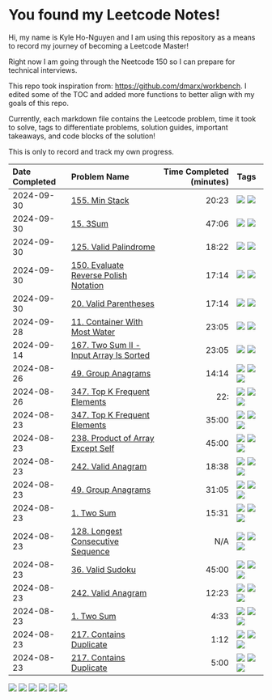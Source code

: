 # You found my Leetcode Notes!

Hi, my name is Kyle Ho-Nguyen and I am using this repository as a means to record my journey
of becoming a Leetcode Master!

Right now I am going through the Neetcode 150 so I can prepare for technical interviews.

This repo took inspiration from: https://github.com/dmarx/workbench. I edited some of the TOC
and added more functions to better align with my goals of this repo. 

Currently, each markdown file contains the Leetcode problem, time it took to solve, tags to differentiate
problems, solution guides, important takeaways, and code blocks of the solution!

This is only to record and track my own progress. 

|Date Completed|Problem Name|Time Completed  (minutes)|Tags
|:---|:---|---:|:---|
|2024-09-30|[155. Min Stack](155MinStack1.md)|20:23|[![](https://img.shields.io/badge/tag-Medium-c5d714)](./tags/Medium.md) [![](https://img.shields.io/badge/tag-Stack-6f4790)](./tags/Stack.md)|
|2024-09-30|[15. 3Sum](15ThreeSum1.md)|47:06|[![](https://img.shields.io/badge/tag-Medium-c5d714)](./tags/Medium.md) [![](https://img.shields.io/badge/tag-TwoPointers-84f8cf)](./tags/TwoPointers.md)|
|2024-09-30|[125. Valid Palindrome](125ValidPalindrome1.md)|18:22|[![](https://img.shields.io/badge/tag-Easy-9bf4b7)](./tags/Easy.md) [![](https://img.shields.io/badge/tag-TwoPointers-84f8cf)](./tags/TwoPointers.md)|
|2024-09-30|[150. Evaluate Reverse Polish Notation](150EvaluateReversePolishNotation1.md)|17:14|[![](https://img.shields.io/badge/tag-Medium-c5d714)](./tags/Medium.md) [![](https://img.shields.io/badge/tag-Stack-6f4790)](./tags/Stack.md)|
|2024-09-30|[20. Valid Parentheses](20ValidParentheses1.md)|17:14|[![](https://img.shields.io/badge/tag-Easy-9bf4b7)](./tags/Easy.md) [![](https://img.shields.io/badge/tag-Stack-6f4790)](./tags/Stack.md)|
|2024-09-28|[11. Container With Most Water](11ContainerWithMostWater1.md)|23:05|[![](https://img.shields.io/badge/tag-Medium-c5d714)](./tags/Medium.md) [![](https://img.shields.io/badge/tag-TwoPointers-84f8cf)](./tags/TwoPointers.md)|
|2024-09-14|[167. Two Sum II - Input Array Is Sorted](167TwoSumII1.md)|23:05|[![](https://img.shields.io/badge/tag-Medium-c5d714)](./tags/Medium.md) [![](https://img.shields.io/badge/tag-TwoPointers-84f8cf)](./tags/TwoPointers.md)|
|2024-08-26|[49. Group Anagrams](49GroupAnagrams2.md)|14:14|[![](https://img.shields.io/badge/tag-Arrays-473080)](./tags/Arrays.md) [![](https://img.shields.io/badge/tag-Hashing-4b9e32)](./tags/Hashing.md) [![](https://img.shields.io/badge/tag-Medium-c5d714)](./tags/Medium.md)|
|2024-08-26|[347. Top K Frequent Elements](347TopKFrequentElements2.md)|22:|[![](https://img.shields.io/badge/tag-Arrays-473080)](./tags/Arrays.md) [![](https://img.shields.io/badge/tag-Hashing-4b9e32)](./tags/Hashing.md) [![](https://img.shields.io/badge/tag-Medium-c5d714)](./tags/Medium.md)|
|2024-08-23|[347. Top K Frequent Elements](347TopKFrequentElements1.md)|35:00|[![](https://img.shields.io/badge/tag-Arrays-473080)](./tags/Arrays.md) [![](https://img.shields.io/badge/tag-Hashing-4b9e32)](./tags/Hashing.md) [![](https://img.shields.io/badge/tag-Medium-c5d714)](./tags/Medium.md)|
|2024-08-23|[238. Product of Array Except Self](238ProductOfArrayExceptSelf1.md)|45:00|[![](https://img.shields.io/badge/tag-Arrays-473080)](./tags/Arrays.md) [![](https://img.shields.io/badge/tag-Hashing-4b9e32)](./tags/Hashing.md) [![](https://img.shields.io/badge/tag-Medium-c5d714)](./tags/Medium.md)|
|2024-08-23|[242. Valid Anagram](242ValidAnagram2.md)|18:38|[![](https://img.shields.io/badge/tag-Arrays-473080)](./tags/Arrays.md) [![](https://img.shields.io/badge/tag-Easy-9bf4b7)](./tags/Easy.md) [![](https://img.shields.io/badge/tag-Hashing-4b9e32)](./tags/Hashing.md)|
|2024-08-23|[49. Group Anagrams](49GroupAnagrams1.md)|31:05|[![](https://img.shields.io/badge/tag-Arrays-473080)](./tags/Arrays.md) [![](https://img.shields.io/badge/tag-Hashing-4b9e32)](./tags/Hashing.md) [![](https://img.shields.io/badge/tag-Medium-c5d714)](./tags/Medium.md)|
|2024-08-23|[1. Two Sum](1TwoSum1.md)|15:31|[![](https://img.shields.io/badge/tag-Arrays-473080)](./tags/Arrays.md) [![](https://img.shields.io/badge/tag-Easy-9bf4b7)](./tags/Easy.md) [![](https://img.shields.io/badge/tag-Hashing-4b9e32)](./tags/Hashing.md)|
|2024-08-23|[128. Longest Consecutive Sequence](128LongestConsecutiveSequence.md)|N/A|[![](https://img.shields.io/badge/tag-Arrays-473080)](./tags/Arrays.md) [![](https://img.shields.io/badge/tag-Hashing-4b9e32)](./tags/Hashing.md) [![](https://img.shields.io/badge/tag-Medium-c5d714)](./tags/Medium.md)|
|2024-08-23|[36. Valid Sudoku](36ValidSudoku1.md)|45:00|[![](https://img.shields.io/badge/tag-Arrays-473080)](./tags/Arrays.md) [![](https://img.shields.io/badge/tag-Hashing-4b9e32)](./tags/Hashing.md) [![](https://img.shields.io/badge/tag-Medium-c5d714)](./tags/Medium.md)|
|2024-08-23|[242. Valid Anagram](242ValidAnagram1.md)|12:23|[![](https://img.shields.io/badge/tag-Arrays-473080)](./tags/Arrays.md) [![](https://img.shields.io/badge/tag-Easy-9bf4b7)](./tags/Easy.md) [![](https://img.shields.io/badge/tag-Hashing-4b9e32)](./tags/Hashing.md)|
|2024-08-23|[1. Two Sum](1TwoSum2.md)|4:33|[![](https://img.shields.io/badge/tag-Arrays-473080)](./tags/Arrays.md) [![](https://img.shields.io/badge/tag-Easy-9bf4b7)](./tags/Easy.md) [![](https://img.shields.io/badge/tag-Hashing-4b9e32)](./tags/Hashing.md)|
|2024-08-23|[217. Contains Duplicate](217ContainsDuplicate2.md)|1:12|[![](https://img.shields.io/badge/tag-Arrays-473080)](./tags/Arrays.md) [![](https://img.shields.io/badge/tag-Easy-9bf4b7)](./tags/Easy.md) [![](https://img.shields.io/badge/tag-Hashing-4b9e32)](./tags/Hashing.md)|
|2024-08-23|[217. Contains Duplicate](217ContainsDuplicateAttempt1.md)|5:00|[![](https://img.shields.io/badge/tag-Arrays-473080)](./tags/Arrays.md) [![](https://img.shields.io/badge/tag-Easy-9bf4b7)](./tags/Easy.md) [![](https://img.shields.io/badge/tag-Hashing-4b9e32)](./tags/Hashing.md)|

[![](https://img.shields.io/badge/tag-Medium-c5d714)](./tags/Medium.md) [![](https://img.shields.io/badge/tag-TwoPointers-84f8cf)](./tags/TwoPointers.md) [![](https://img.shields.io/badge/tag-Easy-9bf4b7)](./tags/Easy.md) [![](https://img.shields.io/badge/tag-Stack-6f4790)](./tags/Stack.md) [![](https://img.shields.io/badge/tag-Arrays-473080)](./tags/Arrays.md) [![](https://img.shields.io/badge/tag-Hashing-4b9e32)](./tags/Hashing.md)
